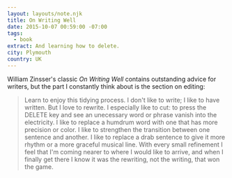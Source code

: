 ```yaml
---
layout: layouts/note.njk
title: On Writing Well
date: 2015-10-07 00:59:00 -07:00
tags:
  - book
extract: And learning how to delete.
city: Plymouth
country: UK
---
```


William Zinsser's classic _On Writing Well_ contains outstanding advice for writers, but the part I constantly think about is the section on editing:

> Learn to enjoy this tidying process. I don't like to write; I like to have written. But I love to rewrite. I especially like to cut: to press the DELETE key and see an unecessary word or phrase vanish into the electricity. I like to replace a humdrum word with one that has more precision or color. I like to strengthen the transition between one sentence and another. I like to replace a drab sentence to give it more rhythm or a more graceful musical line. With every small refinement I feel that I'm coming nearer to where I would like to arrive, and when I finally get there I know it was the rewriting, not the writing, that won the game.
